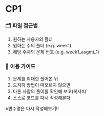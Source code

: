 # CP1 



### 🗂️ 파일 접근법
1. 원하는 사용자의 폴더 
2. 원하는 주의 폴더 (e.g. week1)
3. 해당 주차의 문제 번호 (e.g. week1_asgmt_1)
   
### 📝 이용 가이드
1. 문제를 최대한 풀어본 뒤
2. 도저히 방법이 떠오르지 않으면
3. 다른 사람의 풀이를 확인해 보고(복사X)
4. 스스로 코드를 다시 작성해본다
   
※변수명은 다시 작성해보기!!
